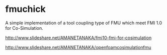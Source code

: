 # fmuchick
A simple implementation of a tool coupling type of FMU which meet FMI 1.0 for Co-Simulation.

http://www.slideshare.net/AMANETANAKA/fmi10-fmi-for-cosimulation

http://www.slideshare.net/AMANETANAKA/openfoamcosimulationfmu